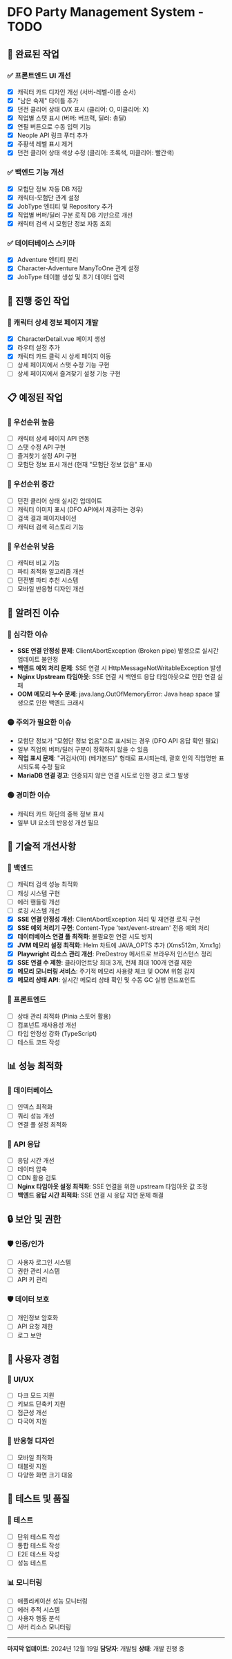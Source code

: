 # DFO Party Management System - TODO

## 🚀 완료된 작업

### ✅ 프론트엔드 UI 개선
- [x] 캐릭터 카드 디자인 개선 (서버-레벨-이름 순서)
- [x] "남은 숙제" 타이틀 추가
- [x] 던전 클리어 상태 O/X 표시 (클리어: O, 미클리어: X)
- [x] 직업별 스탯 표시 (버퍼: 버프력, 딜러: 총딜)
- [x] 연필 버튼으로 수동 입력 기능
- [x] Neople API 링크 푸터 추가
- [x] 주황색 레벨 표시 제거
- [x] 던전 클리어 상태 색상 수정 (클리어: 초록색, 미클리어: 빨간색)

### ✅ 백엔드 기능 개선
- [x] 모험단 정보 자동 DB 저장
- [x] 캐릭터-모험단 관계 설정
- [x] JobType 엔티티 및 Repository 추가
- [x] 직업별 버퍼/딜러 구분 로직 DB 기반으로 개선
- [x] 캐릭터 검색 시 모험단 정보 자동 조회

### ✅ 데이터베이스 스키마
- [x] Adventure 엔티티 분리
- [x] Character-Adventure ManyToOne 관계 설정
- [x] JobType 테이블 생성 및 초기 데이터 입력

## 🔄 진행 중인 작업

### 📱 캐릭터 상세 정보 페이지 개발
- [x] CharacterDetail.vue 페이지 생성
- [x] 라우터 설정 추가
- [x] 캐릭터 카드 클릭 시 상세 페이지 이동
- [ ] 상세 페이지에서 스탯 수정 기능 구현
- [ ] 상세 페이지에서 즐겨찾기 설정 기능 구현

## 📋 예정된 작업

### 🎯 우선순위 높음
- [ ] 캐릭터 상세 페이지 API 연동
- [ ] 스탯 수정 API 구현
- [ ] 즐겨찾기 설정 API 구현
- [ ] 모험단 정보 표시 개선 (현재 "모험단 정보 없음" 표시)

### 🎯 우선순위 중간
- [ ] 던전 클리어 상태 실시간 업데이트
- [ ] 캐릭터 이미지 표시 (DFO API에서 제공하는 경우)
- [ ] 검색 결과 페이지네이션
- [ ] 캐릭터 검색 히스토리 기능

### 🎯 우선순위 낮음
- [ ] 캐릭터 비교 기능
- [ ] 파티 최적화 알고리즘 개선
- [ ] 던전별 파티 추천 시스템
- [ ] 모바일 반응형 디자인 개선

## 🐛 알려진 이슈

### 🔴 심각한 이슈
- **SSE 연결 안정성 문제**: ClientAbortException (Broken pipe) 발생으로 실시간 업데이트 불안정
- **백엔드 예외 처리 문제**: SSE 연결 시 HttpMessageNotWritableException 발생
- **Nginx Upstream 타임아웃**: SSE 연결 시 백엔드 응답 타임아웃으로 인한 연결 실패
- **OOM 메모리 누수 문제**: java.lang.OutOfMemoryError: Java heap space 발생으로 인한 백엔드 크래시

### 🟡 주의가 필요한 이슈
- 모험단 정보가 "모험단 정보 없음"으로 표시되는 경우 (DFO API 응답 확인 필요)
- 일부 직업의 버퍼/딜러 구분이 정확하지 않을 수 있음
- **직업 표시 문제**: "귀검사(여) (베가본드)" 형태로 표시되는데, 괄호 안의 직업명만 표시되도록 수정 필요
- **MariaDB 연결 경고**: 인증되지 않은 연결 시도로 인한 경고 로그 발생

### 🟢 경미한 이슈
- 캐릭터 카드 하단의 중복 정보 표시
- 일부 UI 요소의 반응성 개선 필요

## 📝 기술적 개선사항

### 🔧 백엔드
- [ ] 캐릭터 검색 성능 최적화
- [ ] 캐싱 시스템 구현
- [ ] 에러 핸들링 개선
- [ ] 로깅 시스템 개선
- [x] **SSE 연결 안정성 개선**: ClientAbortException 처리 및 재연결 로직 구현
- [x] **SSE 예외 처리기 구현**: Content-Type 'text/event-stream' 전용 예외 처리
- [x] **데이터베이스 연결 풀 최적화**: 불필요한 연결 시도 방지
- [x] **JVM 메모리 설정 최적화**: Helm 차트에 JAVA_OPTS 추가 (Xms512m, Xmx1g)
- [x] **Playwright 리소스 관리 개선**: PreDestroy 메서드로 브라우저 인스턴스 정리
- [x] **SSE 연결 수 제한**: 클라이언트당 최대 3개, 전체 최대 100개 연결 제한
- [x] **메모리 모니터링 서비스**: 주기적 메모리 사용량 체크 및 OOM 위험 감지
- [x] **메모리 상태 API**: 실시간 메모리 상태 확인 및 수동 GC 실행 엔드포인트

### 🔧 프론트엔드
- [ ] 상태 관리 최적화 (Pinia 스토어 활용)
- [ ] 컴포넌트 재사용성 개선
- [ ] 타입 안정성 강화 (TypeScript)
- [ ] 테스트 코드 작성

## 📊 성능 최적화

### 🚀 데이터베이스
- [ ] 인덱스 최적화
- [ ] 쿼리 성능 개선
- [ ] 연결 풀 설정 최적화

### 🚀 API 응답
- [ ] 응답 시간 개선
- [ ] 데이터 압축
- [ ] CDN 활용 검토
- [ ] **Nginx 타임아웃 설정 최적화**: SSE 연결을 위한 upstream 타임아웃 값 조정
- [ ] **백엔드 응답 시간 최적화**: SSE 연결 시 응답 지연 문제 해결

## 🔒 보안 및 권한

### 🛡️ 인증/인가
- [ ] 사용자 로그인 시스템
- [ ] 권한 관리 시스템
- [ ] API 키 관리

### 🛡️ 데이터 보호
- [ ] 개인정보 암호화
- [ ] API 요청 제한
- [ ] 로그 보안

## 📱 사용자 경험

### 🎨 UI/UX
- [ ] 다크 모드 지원
- [ ] 키보드 단축키 지원
- [ ] 접근성 개선
- [ ] 다국어 지원

### 📱 반응형 디자인
- [ ] 모바일 최적화
- [ ] 태블릿 지원
- [ ] 다양한 화면 크기 대응

## 🧪 테스트 및 품질

### 🧪 테스트
- [ ] 단위 테스트 작성
- [ ] 통합 테스트 작성
- [ ] E2E 테스트 작성
- [ ] 성능 테스트

### 📊 모니터링
- [ ] 애플리케이션 성능 모니터링
- [ ] 에러 추적 시스템
- [ ] 사용자 행동 분석
- [ ] 서버 리소스 모니터링

---

**마지막 업데이트**: 2024년 12월 19일
**담당자**: 개발팀
**상태**: 개발 진행 중 